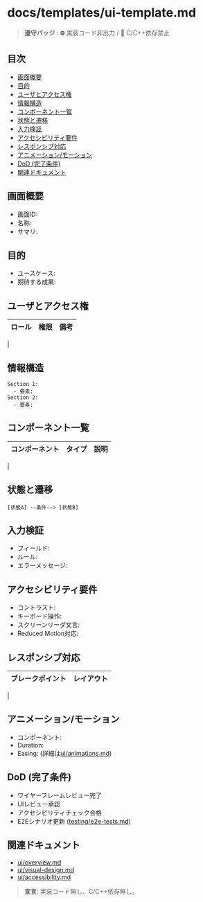 # docs/templates/ui-template.md

> **遵守バッジ** : :no_entry: 実装コード非出力 / :no_entry_sign: C/C++依存禁止

## 目次
- [画面概要](#画面概要)
- [目的](#目的)
- [ユーザとアクセス権](#ユーザとアクセス権)
- [情報構造](#情報構造)
- [コンポーネント一覧](#コンポーネント一覧)
- [状態と遷移](#状態と遷移)
- [入力検証](#入力検証)
- [アクセシビリティ要件](#アクセシビリティ要件)
- [レスポンシブ対応](#レスポンシブ対応)
- [アニメーション/モーション](#アニメーションモーション)
- [DoD (完了条件)](#dod-完了条件)
- [関連ドキュメント](#関連ドキュメント)

## 画面概要
- 画面ID:
- 名称:
- サマリ:

## 目的
- ユースケース:
- 期待する成果:

## ユーザとアクセス権
| ロール | 権限 | 備考 |
|--------|------|------|
|

## 情報構造
```
Section 1:
  - 要素:
Section 2:
  - 要素:
```

## コンポーネント一覧
| コンポーネント | タイプ | 説明 |
|----------------|--------|------|
|

## 状態と遷移
```
[状態A] --条件--> [状態B]
```

## 入力検証
- フィールド:
- ルール:
- エラーメッセージ:

## アクセシビリティ要件
- コントラスト:
- キーボード操作:
- スクリーンリーダ文言:
- Reduced Motion対応:

## レスポンシブ対応
| ブレークポイント | レイアウト |
|------------------|------------|
|

## アニメーション/モーション
- コンポーネント:
- Duration:
- Easing:
(詳細は[ui/animations.md](../ui/animations.md))

## DoD (完了条件)
- ワイヤーフレームレビュー完了
- UIレビュー承認
- アクセシビリティチェック合格
- E2Eシナリオ更新 ([testing/e2e-tests.md](../testing/e2e-tests.md))

## 関連ドキュメント
- [ui/overview.md](../ui/overview.md)
- [ui/visual-design.md](../ui/visual-design.md)
- [ui/accessibility.md](../ui/accessibility.md)

> **宣言**: 実装コード無し、C/C++依存無し。